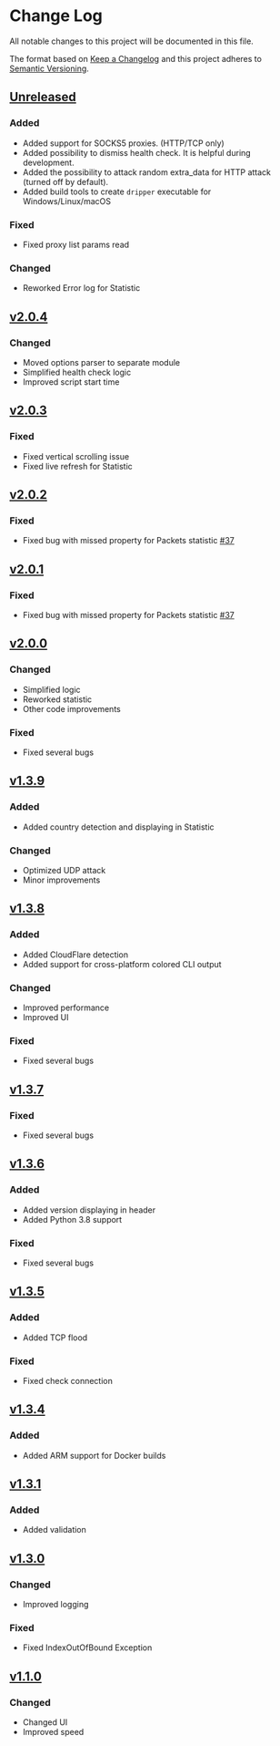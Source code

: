 # Change Log
All notable changes to this project will be documented in this file.

The format based on [Keep a Changelog](https://keepachangelog.com)
and this project adheres to [Semantic Versioning](https://semver.org).

## [Unreleased](https://github.com/alexmon1989/russia_ddos/compare/2.0.4...HEAD)

### Added
- Added support for SOCKS5 proxies. (HTTP/TCP only)
- Added possibility to dismiss health check. It is helpful during development.
- Added the possibility to attack random extra_data for HTTP attack (turned off by default).
- Added build tools to create `dripper` executable for Windows/Linux/macOS

### Fixed
- Fixed proxy list params read

### Changed
- Reworked Error log for Statistic


## [v2.0.4](https://github.com/alexmon1989/russia_ddos/compare/2.0.3...2.0.4)

### Changed
- Moved options parser to separate module
- Simplified health check logic
- Improved script start time


## [v2.0.3](https://github.com/alexmon1989/russia_ddos/compare/2.0.3...2.0.3)

### Fixed
- Fixed vertical scrolling issue
- Fixed live refresh for Statistic


## [v2.0.2](https://github.com/alexmon1989/russia_ddos/compare/2.0.1...2.0.2)

### Fixed
- Fixed bug with missed property for Packets statistic [#37](https://github.com/alexmon1989/russia_ddos/issues/37)


## [v2.0.1](https://github.com/alexmon1989/russia_ddos/compare/2.0.0...2.0.1)

### Fixed
- Fixed bug with missed property for Packets statistic [#37](https://github.com/alexmon1989/russia_ddos/issues/37)


## [v2.0.0](https://github.com/alexmon1989/russia_ddos/compare/1.3.9...2.0.0)

### Changed
- Simplified logic
- Reworked statistic
- Other code improvements

### Fixed
- Fixed several bugs


## [v1.3.9](https://github.com/alexmon1989/russia_ddos/compare/1.3.8...1.3.9)

### Added
- Added country detection and displaying in Statistic

### Changed
- Optimized UDP attack
- Minor improvements


## [v1.3.8](https://github.com/alexmon1989/russia_ddos/compare/1.3.7...1.3.8)

### Added
- Added CloudFlare detection
- Added support for cross-platform colored CLI output

### Changed
- Improved performance
- Improved UI

### Fixed
- Fixed several bugs


## [v1.3.7](https://github.com/alexmon1989/russia_ddos/compare/1.3.6...1.3.7)

### Fixed
- Fixed several bugs


## [v1.3.6](https://github.com/alexmon1989/russia_ddos/compare/1.3.5...1.3.6)

### Added
- Added version displaying in header
- Added Python 3.8 support

### Fixed
- Fixed several bugs


## [v1.3.5](https://github.com/alexmon1989/russia_ddos/compare/1.3.4...1.3.5)

### Added
- Added TCP flood

### Fixed
- Fixed check connection


## [v1.3.4](https://github.com/alexmon1989/russia_ddos/compare/1.3.1...1.3.4)

### Added
- Added ARM support for Docker builds


## [v1.3.1](https://github.com/alexmon1989/russia_ddos/compare/1.3.0...1.3.1)

### Added
- Added validation


## [v1.3.0](https://github.com/alexmon1989/russia_ddos/compare/1.1.0...1.3.0)

### Changed
- Improved logging

### Fixed
- Fixed IndexOutOfBound Exception


## [v1.1.0](https://github.com/alexmon1989/russia_ddos/compare/1.1.0...1.1.0)

### Changed
- Changed UI
- Improved speed

